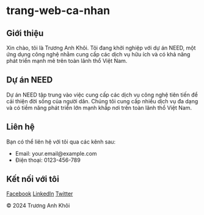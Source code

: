 # trang-web-ca-nhan
<section>
    <h2>Giới thiệu</h2>
    <p>Xin chào, tôi là Trương Anh Khôi. Tôi đang khởi nghiệp với dự án NEED, một ứng dụng công nghệ nhằm cung cấp các dịch vụ hữu ích và có khả năng phát triển mạnh mẽ trên toàn lãnh thổ Việt Nam.</p>
</section>

<section>
    <h2>Dự án NEED</h2>
    <p>Dự án NEED tập trung vào việc cung cấp các dịch vụ công nghệ tiên tiến để cải thiện đời sống của người dân. Chúng tôi cung cấp nhiều dịch vụ đa dạng và có tiềm năng phát triển lớn mạnh khắp nơi trên toàn lãnh thổ Việt Nam.</p>
</section>

<section>
    <h2>Liên hệ</h2>
    <p>Bạn có thể liên hệ với tôi qua các kênh sau:</p>
    <ul>
        <li>Email: your.email@example.com</li>
        <li>Điện thoại: 0123-456-789</li>
    </ul>
</section>

<section class="social-links">
    <h2>Kết nối với tôi</h2>
    <a href="https://www.facebook.com/yourprofile">Facebook</a>
    <a href="https://www.linkedin.com/in/yourprofile">LinkedIn</a>
    <a href="https://twitter.com/yourprofile">Twitter</a>
</section>

<footer>
    <p>&copy; 2024 Trương Anh Khôi</p>
</footer>
